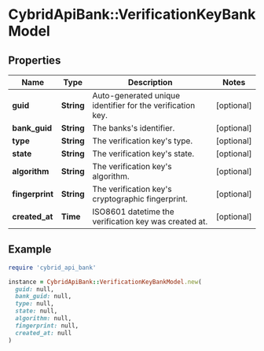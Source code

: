 # CybridApiBank::VerificationKeyBankModel

## Properties

| Name | Type | Description | Notes |
| ---- | ---- | ----------- | ----- |
| **guid** | **String** | Auto-generated unique identifier for the verification key. | [optional] |
| **bank_guid** | **String** | The banks&#39;s identifier. | [optional] |
| **type** | **String** | The verification key&#39;s type. | [optional] |
| **state** | **String** | The verification key&#39;s state. | [optional] |
| **algorithm** | **String** | The verification key&#39;s algorithm. | [optional] |
| **fingerprint** | **String** | The verification key&#39;s cryptographic fingerprint. | [optional] |
| **created_at** | **Time** | ISO8601 datetime the verification key was created at. | [optional] |

## Example

```ruby
require 'cybrid_api_bank'

instance = CybridApiBank::VerificationKeyBankModel.new(
  guid: null,
  bank_guid: null,
  type: null,
  state: null,
  algorithm: null,
  fingerprint: null,
  created_at: null
)
```

